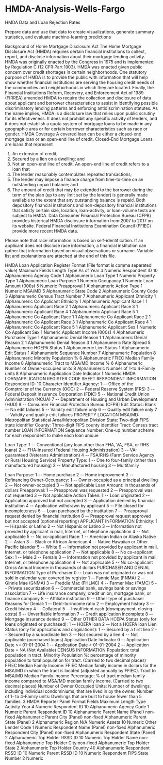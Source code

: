 # HMDA-Analysis-Wells-Fargo
HMDA Data and Loan Rejection Rates

Prepare data and use that data to create visualizations, generate summary statistics, and evaluate machine-learning predictions


Background of Home Mortgage Disclosure Act
The Home Mortgage Disclosure Act (HMDA) requires certain financial institutions to collect,
report, and disclose information about their mortgage lending activity. HMDA was originally
enacted by the Congress in 1975 and is implemented by Regulation C (12 CFR Part 1003).
HMDA was enacted given public concern over credit shortages in certain neighborhoods. One
statutory purpose of HMDA is to provide the public with information that will help show
whether financial institutions are serving the housing credit needs of the communities and
neighborhoods in which they are located. Finally, the Financial Institutions Reform, Recovery,
and Enforcement Act of 1989 (FIRREA) amended HMDA to require the collection and
disclosure of data about applicant and borrower characteristics to assist in identifying possible
discriminatory lending patterns and enforcing antidiscrimination statutes. As the name implies,
HMDA is a disclosure law that relies upon public scrutiny for its effectiveness. It does not
prohibit any specific activity of lenders, and it does not establish a quota system of mortgage
loans to be made in any geographic area or for certain borrower characteristics such as race or
gender.
HMDA Coverage
A covered loan can be either a closed-end mortgage loan or an open-end line of credit.
Closed-End Mortgage Loans are loans that represent
1. An extension of credit;
2. Secured by a lien on a dwelling; and
3. Not an open-end line of credit.
An open-end line of credit refers to a loan that
4. The lender reasonably contemplates repeated transactions;
5. The lender may impose a finance charge from time-to-time on an outstanding unpaid
balance; and
6. The amount of credit that may be extended to the borrower during the term of the
plan (up to any limit set by the lender) is generally made available to the extent that
any outstanding balance is repaid.
Both depository financial institutions and non-depository financial institutions that satisfy certain
size, location, loan-activity, or loan-volume tests are subject to HMDA.
Data
Consumer Financial Protection Bureau (CFPB) provides historical HMDA disclosure
information from 2007 to 2017 on its website. Federal Financial Institutions Examination
Council (FFIEC) provide more recent HMDA data.

Please note that race information is based on self-identification. If an applicant does not disclose
race information, a financial institution can gather that information based on visual observations
or surname.
Variable list and explanations are attached at the end of this file.


HMDA Loan Application Register Format
(File format is comma separated value)
 Maximum
Fields Length Type
As of Year 4 Numeric
Respondent ID 10 Alphanumeric
Agency Code 1 Alphanumeric
Loan Type 1 Numeric
Property Type 1 Alphanumeric
Loan Purpose 1 Numeric
Occupancy 1 Numeric
Loan Amount (000s) 5 Numeric
Preapproval 1 Alphanumeric
Action Type 1 Numeric
MSA/MD 5 Alphanumeric
State Code 2 Alphanumeric
County Code 3 Alphanumeric
Census Tract Number 7 Alphanumeric
Applicant Ethnicity 1 Alphanumeric
Co Applicant Ethnicity 1 Alphanumeric
Applicant Race 1 1 Alphanumeric
Applicant Race 2 1 Alphanumeric
Applicant Race 3 1 Alphanumeric
Applicant Race 4 1 Alphanumeric
Applicant Race 5 1 Alphanumeric
Co Applicant Race 1 1 Alphanumeric
Co Applicant Race 2 1 Alphanumeric
Co Applicant Race 3 1 Alphanumeric
Co Applicant Race 4 1 Alphanumeric
Co Applicant Race 5 1 Alphanumeric
Applicant Sex 1 Numeric
Co Applicant Sex 1 Numeric
Applicant Income (000s) 4 Alphanumeric
Purchaser Type 1 Alphanumeric
Denial Reason 1 1 Alphanumeric
Denial Reason 2 1 Alphanumeric
Denial Reason 3 1 Alphanumeric
Rate Spread 5 Alphanumeric
HOEPA Status 1 Alphanumeric
Lien Status 1 Alphanumeric
Edit Status 1 Alphanumeric
Sequence Number 7 Alphanumeric
Population 8 Alphanumeric
Minority Population % 6 Alphanumeric
FFIEC Median Family Income 8 Alphanumeric
Tract to MSA/MD Income % 6 Alphanumeric
Number of Owner-occupied units 8 Alphanumeric
Number of 1-to 4-Family units 8 Alphanumeric
Application Date Indicator 1 Numeric
HMDA LOAN/APPLICATION REGISTER CODE SHEET
RESPONDENT INFORMATION
 Respondent ID: 10 Character Identifier
 Agency:
 1 -- Office of the Comptroller of the Currency (OCC)
 2 -- Federal Reserve System (FRS)
 3 -- Federal Deposit Insurance Corporation (FDIC)
 5 -- National Credit Union Administration (NCUA)
 7 -- Department of Housing and Urban Development (HUD)
 9 -- Consumer Financial Protection Bureau (CFPB)
 Edit Status:
 Blank -- No edit failures
 5 -- Validity edit failure only
 6 -- Quality edit failure only
 7 -- Validity and quality edit failures
PROPERTY LOCATION
 MSA/MD: Metropolitan Statistical Area/Metropolitan Division
 State: Two-digit FIPS state identifier
 County: Three-digit FIPS county identifier
 Tract: Census tract number
LOAN INFORMATION
 Sequence Number: One-up number scheme for each respondent to make each loan
unique

 Loan Type:
 1 -- Conventional (any loan other than FHA, VA, FSA, or RHS loans)
 2 -- FHA-insured (Federal Housing Administration)
 3 -- VA-guaranteed (Veterans Administration)
 4 -- FSA/RHS (Farm Service Agency or Rural Housing Service)
 Property Type:
 1 -- One to four-family (other than manufactured housing)
 2 -- Manufactured housing
 3 -- Multifamily

 Loan Purpose:
 1 -- Home purchase
 2 -- Home improvement
 3 -- Refinancing
 Owner-Occupancy:
 1 -- Owner-occupied as a principal dwelling
 2 -- Not owner-occupied
 3 -- Not applicable
 Loan Amount: in thousands of dollars
 Preapproval:
 1 -- Preapproval was requested
 2 -- Preapproval was not requested
 3 -- Not applicable
 Action Taken:
 1 -- Loan originated
 2 -- Application approved but not accepted
 3 -- Application denied by financial institution
 4 -- Application withdrawn by applicant
 5 -- File closed for incompleteness
 6 -- Loan purchased by the institution
 7 -- Preapproval request denied by financial institution
 8 -- Preapproval request approved but not accepted (optional reporting)
APPLICANT INFORMATION
 Ethnicity:
 1 -- Hispanic or Latino
 2 -- Not Hispanic or Latino
 3 -- Information not provided by applicant in mail, Internet, or telephone application
 4 -- Not applicable
 5 -- No co-applicant
 Race:
 1 -- American Indian or Alaska Native
 2 -- Asian
 3 -- Black or African American
 4 -- Native Hawaiian or Other Pacific Islander
 5 -- White
 6 -- Information not provided by applicant in mail, Internet, or telephone application
 7 -- Not applicable
 8 -- No co-applicant
 Sex:
 1 -- Male
 2 -- Female
 3 -- Information not provided by applicant in mail, Internet, or telephone application
 4 -- Not applicable
 5 -- No co-applicant
 Gross Annual Income: in thousands of dollars
PURCHASER AND DENIAL INFORMATION
 Type of Purchaser
 0 -- Loan was not originated or was not sold in calendar year covered by register
 1 -- Fannie Mae (FNMA)
 2 -- Ginnie Mae (GNMA)
 3 -- Freddie Mac (FHLMC)
 4 -- Farmer Mac (FAMC)
 5 -- Private securitization
 6 -- Commercial bank, savings bank or savings association
 7 -- Life insurance company, credit union, mortgage bank, or finance company
 8 -- Affiliate institution
 9 -- Other type of purchaser
 Reasons for Denial:
 1 -- Debt-to-income ratio
 2 -- Employment history
 3 -- Credit history
 4 -- Collateral
 5 -- Insufficient cash (downpayment, closing costs)
 6 -- Unverifiable information
 7 -- Credit application incomplete
 8 -- Mortgage insurance denied
 9 -- Other
OTHER DATA
 HOEPA Status (only for loans originated or purchased):
 1 -- HOEPA loan
 2 -- Not a HOEPA loan
 Lien Status (only for applications and originations):
 1 -- Secured by a first lien
 2 -- Secured by a subordinate lien
 3 -- Not secured by a lien
 4 -- Not applicable (purchased loans)
 Application Date Indicator
 0 -- Application Date >= 01-01-2004
 1 -- Application Date < 01-01-2004
 2 -- Application Date = NA (Not Available)
CENSUS INFORMATION
 Population: total population in tract.
 Minority Population %: percentage of minority population to total population for tract.
(Carried to two decimal places)
FFIEC Median Family Income: FFIEC Median family income in dollars for the
MSA/MD in which the tract is located (adjusted annually by FFIEC).
 Tract to MSA/MD Median Family Income Percentage: % of tract median family income
compared to MSA/MD median family income. (Carried to two decimal places)
 Number of Owner Occupied Units: Number of dwellings, including individual
condominiums, that are lived in by the owner.
 Number of 1- to 4-Family units: Dwellings that are built to house fewer than 5 families.
3
HMDA Reporter Panel Format
Fields Maximum Length Type
Activity Year 4 Numeric
Respondent ID 10 Alphanumeric
Agency Code 1 Numeric
Parent Respondent ID 10 Alphanumeric
Parent Name (Panel) non-fixed Alphanumeric
Parent City (Panel) non-fixed Alphanumeric
Parent State (Panel) 2 Alphanumeric
Region N/A Numeric
Assets 10 Numeric
Other Lender Code 1 Numeric
Respondent Name (Panel) non-fixed Alphanumeric
Respondent City (Panel) non-fixed Alphanumeric
Respondent State (Panel) 2 Alphanumeric
Top Holder RSSD ID 10 Numeric
Top Holder Name non-fixed Alphanumeric
Top Holder City non-fixed Alphanumeric
Top Holder State 2 Alphanumeric
Top Holder Country 40 Alphanumeric
Respondent RSSD ID 10 Numeric
Parent RSSD ID 10 Numeric
Respondent FIPS State Number 2 Numeric
